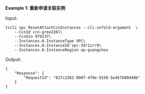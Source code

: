 **Example 1: 重新申请关联实例**



Input: 

```
tccli vpc ResetAttachCcnInstances --cli-unfold-argument  \
    --CcnId ccn-gree226l\
    --CcnUin 979137\
    --Instances.0.InstanceType VPC\
    --Instances.0.InstanceId vpc-3dr1zrr9\
    --Instances.0.InstanceRegion ap-guangzhou
```

Output: 
```
{
    "Response": {
        "RequestId": "627c2362-890f-4f9e-9158-5e457b80d48b"
    }
}
```

